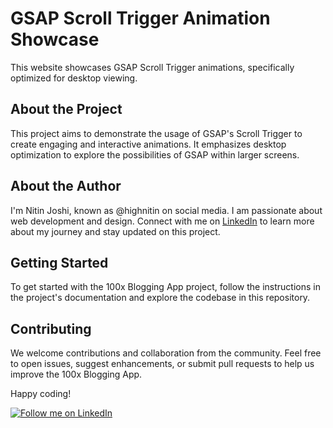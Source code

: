 # GSAP Scroll Trigger Animation Showcase

This website showcases GSAP Scroll Trigger animations, specifically optimized for desktop viewing.

## About the Project

This project aims to demonstrate the usage of GSAP's Scroll Trigger to create engaging and interactive animations. It emphasizes desktop optimization to explore the possibilities of GSAP within larger screens.

## About the Author

I'm Nitin Joshi, known as @highnitin on social media. I am passionate about web development and design. Connect with me on [LinkedIn](https://www.linkedin.com/in/highnitin/) to learn more about my journey and stay updated on this project.

## Getting Started

To get started with the 100x Blogging App project, follow the instructions in the project's documentation and explore the codebase in this repository.

## Contributing

We welcome contributions and collaboration from the community. Feel free to open issues, suggest enhancements, or submit pull requests to help us improve the 100x Blogging App.

Happy coding!

[![Follow me on LinkedIn](https://img.shields.io/badge/Follow%20Me%20on-LinkedIn-blue?style=for-the-badge)](https://www.linkedin.com/in/highnitin/)
